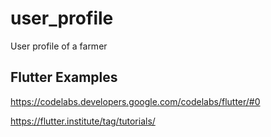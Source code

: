 # user_profile
User profile of a farmer

## Flutter Examples
https://codelabs.developers.google.com/codelabs/flutter/#0

https://flutter.institute/tag/tutorials/
